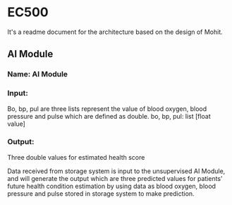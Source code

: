 # EC500
It's a readme document for the architecture based on the design of Mohit.
## AI Module
### Name: AI Module

### Input:
Bo, bp, pul are three lists represent the value of blood oxygen, blood pressure and pulse which are defined as double.
bo, bp, pul: list [float value]
### Output:
Three double values for estimated health score

Data received from storage system is input to the unsupervised AI Module, and will generate the output which are three predicted values for patients’ future health condition estimation by using data as blood oxygen, blood pressure and pulse stored in storage system to make prediction.
